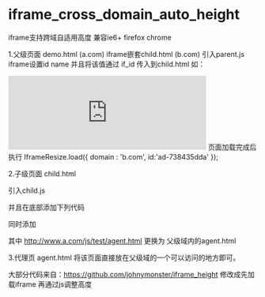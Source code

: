 iframe_cross_domain_auto_height
===============================

iframe支持跨域自适用高度 兼容ie6+ firefox chrome

1.父级页面 demo.html (a.com)
iframe嵌套child.html (b.com)
引入parent.js 
iframe设置id name 并且将该值通过 if_id 传入到child.html
如：
<iframe id="ad-738435dda" name="ad-738435dda" width="400px" frameborder="no" src="http://www.b.com/js/test/child.html?if_id=ad-738435dda"></iframe>
页面加载完成后执行
IframeResize.load({
			domain : 'b.com',
			id:'ad-738435dda'
		});


2.子级页面 child.html

引入child.js

并且在底部添加下列代码
<iframe id="_iframe_agent" name="_iframe_agent" src="" width="0" height="0" style="display:none;" ></iframe>

同时添加
<script type="text/javascript">
	window.onload = function() {
		messageParent("http://www.a.com/js/test/agent.html");
	}
	window.onresize = function() {
		messageParent("http://www.a.com/js/test/agent.html");
	}
	</script>
其中 http://www.a.com/js/test/agent.html 更换为 父级域内的agent.html

3.代理页 agent.html
将该页面直接放在父级域的一个可以访问的地方即可。

大部分代码来自：https://github.com/johnymonster/iframe_height
修改成先加载iframe 再通过js调整高度